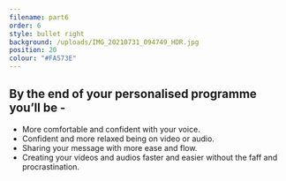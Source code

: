 ```yaml
---
filename: part6
order: 6
style: bullet right
background: /uploads/IMG_20210731_094749_HDR.jpg
position: 20
colour: "#FA573E"
---
```

## By the end of your personalised programme you’ll be - 

* More comfortable and confident with your voice.
* Confident and more relaxed being on video or audio.
* Sharing your message with more ease and flow.
* Creating your videos and audios faster and easier without the faff and procrastination.